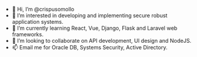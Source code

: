 - 👋 Hi, I’m @crispusomollo
- 👀 I’m interested in developing and implementing secure robust application systems.
- 🌱 I’m currently learning React, Vue, Django, Flask and Laravel web frameworks.
- 💞️ I’m looking to collaborate on API development, UI design and NodeJS. 
- 📫 Email me for Oracle DB, Systems Security, Active Directory.

<!---
crispusomollo/crispusomollo is a ✨ special ✨ repository because its `README.md` (this file) appears on your GitHub profile.
You can click the Preview link to take a look at your changes.
--->
